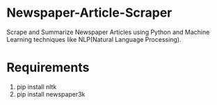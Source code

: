 # Newspaper-Article-Scraper
Scrape and Summarize Newspaper Articles using Python and Machine Learning techniques like NLP(Natural Language Processing).

# Requirements
1. pip install nltk
2. pip install newspaper3k
